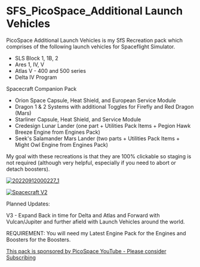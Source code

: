 # SFS_PicoSpace_Additional Launch Vehicles
PicoSpace Additional Launch Vehicles is my SfS Recreation pack which comprises of the following launch vehicles for Spaceflight Simulator.
- SLS Block 1, 1B, 2
- Ares 1, IV, V
- Atlas V - 400 and 500 series
- Delta IV Program

Spacecraft Companion Pack
- Orion Space Capsule, Heat Shield, and European Service Module
- Dragon 1 & 2 Systems with additional Toggles for Firefly and Red Dragon (Mars)
- Starliner Capsule, Heat Shield, and Service Module
- Credesign Lunar Lander  (one part + Utilities Pack Items + Pegion Hawk Breeze Engine from Engines Pack)
- Seek's Salamander Mars Lander (two parts + Utilities Pack Items + Might Owl Engine from Engines Pack)

My goal with these recreations is that they are 100% clickable so staging is not required (although very helpful, especially if you need to abort or detach boosters).

[![20220912000227_1](https://user-images.githubusercontent.com/109048742/189574736-fa793647-25d0-4073-a051-9d22a76df03d.jpg)](https://www.youtube.com/watch?v=LV5cDDgAClM)

[![Spacecraft V2](https://user-images.githubusercontent.com/109048742/201246908-7d072ffc-145d-4638-a687-5433fdab49a4.jpg)](https://youtu.be/V_j_BTynDhQ)

Planned Updates:

V3 - Expand Back in time for Delta and Atlas and Forward with Vulcan/Jupiter and further afield with Launch Vehicles around the world.

REQUIREMENT: You will need my Latest Engine Pack for the Engines and Boosters for the Boosters.

[This pack is sponsored by PicoSpace YouTube - Please consider Subscribing](https://www.youtube.com/channel/UCgPjBqQ1IptrZai4oLVZrXA)
